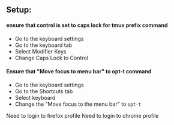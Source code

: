 ## Setup:

#### ensure that control is set to caps lock for tmux prefix command
- Go to the keyboard settings
- Go to the keyboard tab
- Select Modifier Keys
- Change Caps Lock to Control

#### Ensure that "Move focus to menu bar" to opt-t command
- Go to the keyboard settings
- Go to the Shortcuts tab
- Select keyboard
- Change the "Move focus to the menu bar" to `opt-t`

Need to login to firefox profile
Need to login to chrome profile

